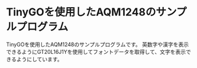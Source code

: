 # TinyGOを使用したAQM1248のサンプルプログラム
TinyGOを使用したAQM1248のサンプルプログラムです。
英数字や漢字を表示できるようにGT20L16J1Yを使用してフォントデータを取得して、文字を表示できるようにしています。